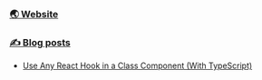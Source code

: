 <!--
**tasercake/tasercake** is a ✨ _special_ ✨ repository because its `README.md` (this file) appears on your GitHub profile.

Here are some ideas to get you started:

- 🔭 I’m currently working on ...
- 🌱 I’m currently learning ...
- 👯 I’m looking to collaborate on ...
- 🤔 I’m looking for help with ...
- 💬 Ask me about ...
- 📫 How to reach me: ...
- 😄 Pronouns: ...
- ⚡ Fun fact: ...
-->

### [🌏️ Website](https://penukonda.me)

### [✍️ Blog posts](https://dev.tasercake.com)

<!-- BLOG-POST-LIST:START -->
- [Use Any React Hook in a Class Component &lpar;With TypeScript&rpar;](https://dev.penukonda.me/react-hook-class-component-typescript)
<!-- BLOG-POST-LIST:END -->

<!-- ### Favorite languages -->
<!-- [![🐙](https://github.com/tasercake/tasercake/blob/main/metrics/languages.svg)](https://github.com/tasercake?tab=repositories&sort=stargazers) -->

<!-- ### Contribution stats -->
<!-- [![🐙](https://github.com/tasercake/tasercake/blob/main/metrics/base.svg)](#) -->

<!-- ### I think these projects are neat -->
<!-- [![🐙](https://github.com/tasercake/tasercake/blob/main/metrics/stars.svg)](https://github.com/tasercake?tab=stars) -->

<!-- --- -->

<!-- [![🐙](https://github.com/tasercake/tasercake/blob/main/metrics/achievements.svg)](#) -->
